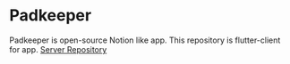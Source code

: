 # Padkeeper
Padkeeper is open-source Notion like app. This repository is flutter-client for app.
[Server Repository](https://github.com/ekinsdrow/padkeeper_server)